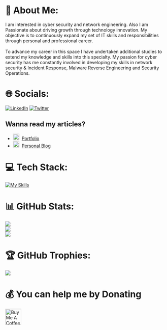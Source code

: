 # 💫 About Me:
I am interested in cyber security and network engineering. Also I am Passionate about driving growth through technology innovation. My objective is to continuously expand my set of IT skills and responsibilities through personal and professional career.<br><br>To advance my career in this space I have undertaken additional studies to extend my knowledge and skills into this specialty. My passion for cyber security has me constantly involved in developing my skills in network security & Incident Response, Malware Reverse Engineering and Security Operations.


# 🌐 Socials:
[![LinkedIn](https://img.shields.io/badge/LinkedIn-%230077B5.svg?logo=linkedin&logoColor=white)](https://linkedin.com/in/kusal-tharindu) [![Twitter](https://img.shields.io/badge/Twitter-%231DA1F2.svg?logo=Twitter&logoColor=white)](https://twitter.com/tharindu_kusal) 

## Wanna read my articles?

* <img src="https://kusal.dtk2globle.com/assets/images/logo/last.png" height="20"/>&nbsp; [Portfolio](https://kusal.dtk2globle.com/)
* <img src="https://1.bp.blogspot.com/-FAZt0e1ahsk/YJVuGsoDC1I/AAAAAAAAAI8/KNj3GmSpX6AI-tsXnBHWjRqaycmM8PH4gCK4BGAYYCw/s1600/DTK%2B%25281%2529.png" height="20"/>&nbsp; [Personal Blog](https://www.dtk2globle.com/)

# 💻 Tech Stack:

[![My Skills](https://skillicons.dev/icons?i=java,aws,azure,cloudflare,c,cpp,git,linux,py&theme=dark)](https://skillicons.dev)

# 📊 GitHub Stats:
![](https://github-readme-stats.vercel.app/api?username=kusal-tharindu&theme=nightowl&hide_border=false&include_all_commits=true&count_private=false)<br/>
![](https://github-readme-streak-stats.herokuapp.com/?user=kusal-tharindu&theme=nightowl&hide_border=false)<br/>
![](https://github-readme-stats.vercel.app/api/top-langs/?username=kusal-tharindu&theme=nightowl&hide_border=false&include_all_commits=true&count_private=false&layout=compact)


# 🏆 GitHub Trophies:
![](https://github-profile-trophy.vercel.app/?username=kusal-tharindu&theme=radical&no-frame=false&no-bg=true&margin-w=4)

  # 💰 You can help me by Donating

  <a href="https://www.buymeacoffee.com/kusal26" target="_blank"><img src="https://cdn.buymeacoffee.com/buttons/v2/default-yellow.png" alt="Buy Me A Coffee" height="50px" ></a>
  
